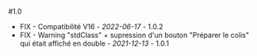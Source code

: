 #1.0

- FIX - Compatibilité V16 - *2022-06-17* - 1.0.2
- FIX - Warning "stdClass" + supression d'un bouton "Préparer le colis" qui était affiché en double - *2021-12-13* - 1.0.1
